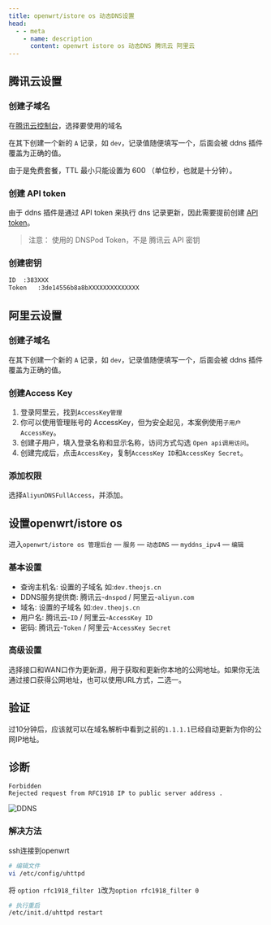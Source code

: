 ```yaml
---
title: openwrt/istore os 动态DNS设置
head:
  - - meta
    - name: description
      content: openwrt istore os 动态DNS 腾讯云 阿里云
---
```


## 腾讯云设置

### 创建子域名

在[腾讯云控制台](https://console.dnspod.cn/dns/list)，选择要使用的域名

在其下创建一个新的 `A` 记录，如 `dev`，记录值随便填写一个，后面会被 ddns 插件覆盖为正确的值。

由于是免费套餐，TTL 最小只能设置为 600 （单位秒，也就是十分钟）。

### 创建 API token

由于 ddns 插件是通过 API token 来执行 dns 记录更新，因此需要提前创建 [API token](https://console.dnspod.cn/account/token/token)。

> 注意： 使用的 DNSPod Token，不是 腾讯云 API 密钥

### 创建密钥

```sh
ID	:383XXX
Token	:3de14556b8a8bXXXXXXXXXXXXXX
```

## 阿里云设置

### 创建子域名

在其下创建一个新的 `A` 记录，如 `dev`，记录值随便填写一个，后面会被 ddns 插件覆盖为正确的值。

### 创建Access Key

1. 登录阿里云，找到`AccessKey管理`
2. 你可以使用管理账号的 AccessKey，但为安全起见，本案例使用`子用户AccessKey`。
3. 创建子用户，填入登录名称和显示名称，访问方式勾选 `Open api调用访问`。
4. 创建完成后，点击`AccessKey`，复制`AccessKey ID`和`AccessKey Secret`。

### 添加权限

选择`AliyunDNSFullAccess`，并添加。

## 设置openwrt/istore os

进入`openwrt/istore os 管理后台` — `服务` — `动态DNS` — `myddns_ipv4` — `编辑`

### 基本设置

- 查询主机名: 设置的子域名 如:`dev.theojs.cn`
- DDNS服务提供商: 腾讯云-`dnspod` / 阿里云-`aliyun.com`
- 域名: 设置的子域名 如:`dev.theojs.cn`
- 用户名: 腾讯云-`ID` / 阿里云-`AccessKey ID`
- 密码: 腾讯云-`Token` / 阿里云-`AccessKey Secret`

### 高级设置

选择接口和WAN口作为更新源，用于获取和更新你本地的公网地址。如果你无法通过接口获得公网地址，也可以使用URL方式，二选一。

## 验证

过10分钟后，应该就可以在域名解析中看到之前的`1.1.1.1`已经自动更新为你的公网IP地址。

## 诊断

```
Forbidden
Rejected request from RFC1918 IP to public server address .
```

![DDNS](https://i.theojs.cn/docs/20240419153456.png 'Forbidden')

### 解决方法

ssh连接到openwrt

```sh
# 编辑文件
vi /etc/config/uhttpd
```

将 `option rfc1918_filter 1`改为`option rfc1918_filter 0`

```sh
# 执行重启
/etc/init.d/uhttpd restart
```

